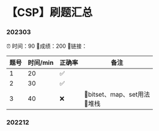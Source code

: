 # 【CSP】刷题汇总


### 202303

⏰ 时间：90	🎯成绩：200	🔗链接：

| 题号 | 时间/min | 正确率 | 备注                            |
| ---- | -------- | ------ | ------------------------------- |
| 1    | 20       | ✅      |                                 |
| 2    | 30       | ✅      |                                 |
| 3    | 40       | ❌      | 🔸bitset、map、set用法<br/>🔸堆栈 |

### 202212












